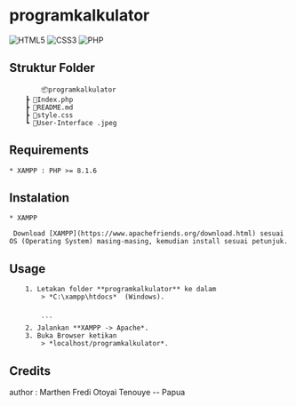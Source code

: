 # programkalkulator

<img alt="HTML5" src="https://img.shields.io/badge/html5%20-%23E34F26.svg?&style=for-the-badge&logo=html5&logoColor=white"/> 
<img alt="CSS3" src="https://img.shields.io/badge/css3%20-%231572B6.svg?&style=for-the-badge&logo=css3&logoColor=white"/>
<img alt="PHP" src="https://img.shields.io/badge/php-%23777BB4.svg?&style=for-the-badge&logo=php&logoColor=white"/>



## Struktur Folder  

            📦programkalkulator
        ┣ 📜Index.php
        ┣ 📜README.md
        ┣ 📜style.css
        ┗ 📜User-Interface .jpeg


## Requirements

    * XAMPP : PHP >= 8.1.6
  


## Instalation

    * XAMPP

     Download [XAMPP](https://www.apachefriends.org/download.html) sesuai OS (Operating System) masing-masing, kemudian install sesuai petunjuk.


   
## Usage

        1. Letakan folder **programkalkulator** ke dalam 
            > *C:\xampp\htdocs*  (Windows).


            ```
        2. Jalankan **XAMPP -> Apache*.
        3. Buka Browser ketikan 
            > *localhost/programkalkulator*.


## Credits

   author : Marthen Fredi Otoyai Tenouye -- Papua
